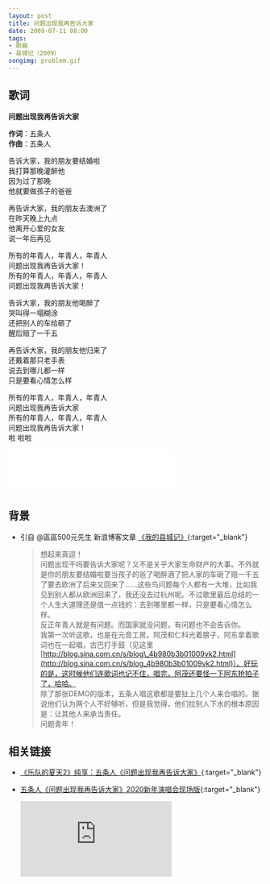 ```yaml
---
layout: post
title: 问题出现我再告诉大家
date: 2009-07-11 08:00
tags:
- 歌曲
- 县城记（2009）
songimg: problem.gif
---
```


## 歌词

**问题出现我再告诉大家**

**作词**：五条人  
**作曲**：五条人

告诉大家，我的朋友要结婚啦  
我打算那晚灌醉他  
因为过了那晚  
他就要做孩子的爸爸

再告诉大家，我的朋友去澳洲了  
在昨天晚上九点  
他离开心爱的女友  
说一年后再见

所有的年青人，年青人，年青人  
问题出现我再告诉大家！  
所有的年青人，年青人，年青人  
问题出现我再告诉大家！

告诉大家，我的朋友他喝醉了  
哭叫得一塌糊涂  
还把别人的车给砸了  
醒后赔了一千五

再告诉大家，我的朋友他归来了  
还戴着那只老手表  
说去到哪儿都一样  
只是要看心情怎么样

所有的年青人，年青人，年青人  
问题出现我再告诉大家  
所有的年青人，年青人，年青人  
问题出现我再告诉大家！  
啦 啦啦

<iframe frameborder="no" border="0" marginwidth="0" marginheight="0" width=330 height=86 src="//music.163.com/outchain/player?type=2&id=28587850&auto=1&height=66"></iframe>

## 背景

* 引自 @區區500元先生 新浪博客文章 [《我的县城记》](http://blog.sina.com.cn/s/blog_4b980b3b0100f9r1.html){:target="_blank"}
  
  > 想起来真逗！  
  > 问题出现干吗要告诉大家呢？又不是关乎大家生命财产的大事。不外就是你的朋友要结婚啦要当孩子的爸了喝醉酒了把人家的车砸了赔一千五了要去欧洲了后来又回来了……这些鸟问题每个人都有一大堆，比如我见到别人都从欧洲回来了，我还没去过杭州呢。不过歌里最后总结的一个人生大道理还是值一点钱的：去到哪里都一样，只是要看心情怎么样。  
  > 反正年青人就是有问题。而国家就没问题，有问题也不会告诉你。  
  > 我第一次听这歌，也是在元音工房。阿茂和仁科光着膀子，阿东拿着歌词也在一起唱，古巴打手鼓（见这里[http://blog.sina.com.cn/s/blog\_4b980b3b01009vk2.html](http://blog.sina.com.cn/s/blog_4b980b3b01009vk2.html)）。好玩的是，这时候他们连歌词也记不住，唱完，阿茂还要怪一下阿东抢拍子了，哈哈。  
  > 除了那张DEMO的版本，五条人唱这歌都是要扯上几个人来合唱的。据说他们认为两个人不好够听，但是我觉得，他们拉别人下水的根本原因是：让其他人来承当责任。  
  > 问题青年！

## 相关链接

* [《乐队的夏天2》纯享：五条人《问题出现我再告诉大家》](https://www.iqiyi.com/v_b81jhmlo5c.html){:target="_blank"}

* [五条人《问题出现我再告诉大家》2020新年演唱会现场版](https://v.youku.com/v_show/id_XNDc5MDE5OTg5Ng==.html?spm=a2h0c.8166622.PhoneSokuUgc_1.dtitle){:target="_blank"}

  <div class="iframe-container"><iframe class="responsive-iframe" src='https://player.youku.com/embed/XNDc5MDE5OTg5Ng==' frameborder="no" allowfullscreen="true"></iframe></div>